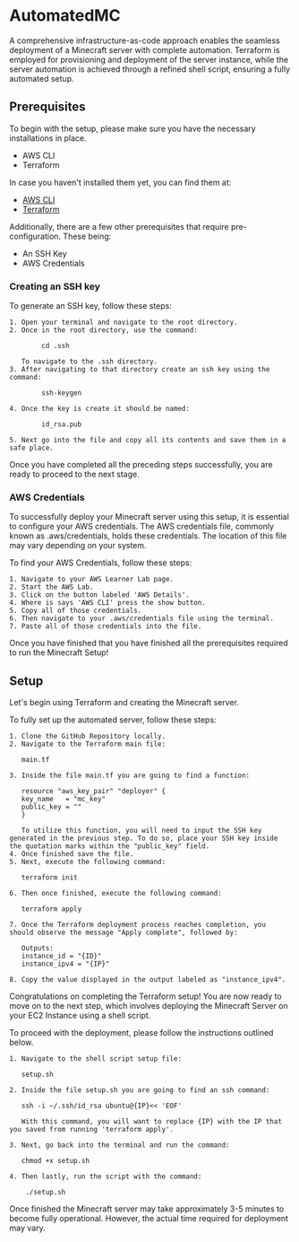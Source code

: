 
# AutomatedMC

A comprehensive infrastructure-as-code approach enables the seamless deployment of a Minecraft server with complete automation. Terraform is employed for provisioning and deployment of the server instance, while the server automation is achieved through a refined shell script, ensuring a fully automated setup.

## Prerequisites

To begin with the setup, please make sure you have the necessary installations in place. 

* AWS CLI
* Terraform

In case you haven't installed them yet, you can find them at:

* [AWS CLI](https://docs.aws.amazon.com/cli/latest/userguide/getting-started-install.html)
* [Terraform](https://developer.hashicorp.com/terraform/tutorials/aws-get-started/install-cli)

Additionally, there are a few other prerequisites that require pre-configuration. These being:

* An SSH Key
* AWS Credentials

### Creating an SSH key

To generate an SSH key, follow these steps:


    1. Open your terminal and navigate to the root directory.
    2. Once in the root directory, use the command:

            cd .ssh

       To navigate to the .ssh directory.
    3. After navigating to that directory create an ssh key using the command:
    
            ssh-keygen

    4. Once the key is create it should be named:

            id_rsa.pub
    
    5. Next go into the file and copy all its contents and save them in a safe place.

Once you have completed all the preceding steps successfully, you are ready to proceed to the next stage.

### AWS Credentials

To successfully deploy your Minecraft server using this setup, it is essential to configure your AWS credentials. The AWS credentials file, commonly known as .aws/credentials, holds these credentials. The location of this file may vary depending on your system.

To find your AWS Credentials, follow these steps:

    1. Navigate to your AWS Learner Lab page.
    2. Start the AWS Lab.
    3. Click on the button labeled 'AWS Details'.
    4. Where is says 'AWS CLI' press the show button.
    5. Copy all of those credentials.
    6. Then navigate to your .aws/credentials file using the terminal.
    7. Paste all of those credentials into the file.

Once you have finished that you have finished all the prerequisites required to run the Minecraft Setup!

## Setup

Let's begin using Terraform and creating the Minecraft server.

To fully set up the automated server, follow these steps:

    1. Clone the GitHub Repository locally.
    2. Navigate to the Terraform main file:

       main.tf 
    
    3. Inside the file main.tf you are going to find a function:

       resource "aws_key_pair" "deployer" {
       key_name   = "mc_key"
       public_key = ""
       }

       To utilize this function, you will need to input the SSH key generated in the previous step. To do so, place your SSH key inside the quotation marks within the "public_key" field.
    4. Once finished save the file.
    5. Next, execute the following command: 
        
       terraform init

    6. Then once finished, execute the following command:

       terraform apply

    7. Once the Terraform deployment process reaches completion, you should observe the message "Apply complete", followed by:

       Outputs:
       instance_id = "{ID}"
       instance_ipv4 = "{IP}"

    8. Copy the value displayed in the output labeled as "instance_ipv4".

Congratulations on completing the Terraform setup! You are now ready to move on to the next step, which involves deploying the Minecraft Server on your EC2 Instance using a shell script.

To proceed with the deployment, please follow the instructions outlined below.

    1. Navigate to the shell script setup file:

       setup.sh 
    
    2. Inside the file setup.sh you are going to find an ssh command:

       ssh -i ~/.ssh/id_rsa ubuntu@{IP}<< 'EOF'

       With this command, you will want to replace {IP} with the IP that you saved from running 'terraform apply'.

    3. Next, go back into the terminal and run the command:

       chmod +x setup.sh
    
    4. Then lastly, run the script with the command:

        ./setup.sh

Once finished the Minecraft server may take approximately 3-5 minutes to become fully operational. However, the actual time required for deployment may vary.
